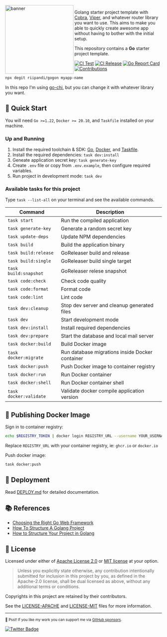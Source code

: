 <img src="https://i.imgur.com/vJfIiId.png" alt="banner" align="left" height="220" />

Golang starter project template with [Cobra][cobra], [Viper][viper], and whatever router library you want to use.
This aims to make you able to quickly create awesome app without having to bother with the
initial setup.

This repository contains a **Go** starter project template.

[![CI Test](https://github.com/riipandi/gogon/actions/workflows/release.yml/badge.svg)](https://github.com/riipandi/gogon/actions/workflows/release.yml)
[![CI Release](https://github.com/riipandi/gogon/actions/workflows/test.yml/badge.svg)](https://github.com/riipandi/gogon/actions/workflows/test.yml)
[![Go Report Card](https://goreportcard.com/badge/github.com/riipandi/gogon)](https://goreportcard.com/report/github.com/riipandi/gogon)
[![Contributions](https://img.shields.io/badge/Contributions-welcome-blue.svg?color=gray)](https://github.com/riipandi/gogon/graphs/contributors)

```bash
npx degit riipandi/gogon myapp-name
```

In this repo I'm using [go-chi][go-chi], but you can change it with whatever library you want.

## 🏁 Quick Start

You will need `Go >=1.22`, `Docker >= 20.10`, and `Taskfile` installed on your machine.

### Up and Running

1. Install the required toolchain & SDK: [Go](https://go.dev/doc/install), [Docker][docker], and [Taskfile][taskfile].
2. Install the required dependencies: `task dev:install`
3. Geneate application secret key: `task generate-key`
3. Create `.env` file or copy from `.env.example`, then configure required variables.
4. Run project in development mode: `task dev`

### Available tasks for this project

Type `task --list-all` on your terminal and see the available commands.

| Command                 | Description                                     |
| ----------------------- | ----------------------------------------------- |
| `task start`            | Run the compiled application                    |
| `task generate-key`     | Generate a random secret key                    |
| `task update-deps`      | Update NPM dependencies                         |
| `task build`            | Build the application binary                    |
| `task build:release`    | GoReleaser build and release                    |
| `task build:single`     | GoReleaser build single target                  |
| `task build:snapshot`   | GoReleaser relese snapshot                      |
| `task code:check`       | Check code quality                              |
| `task code:format`      | Format code                                     |
| `task code:lint`        | Lint code                                       |
| `task dev:cleanup`      | Stop dev server and cleanup generated files     |
| `task dev`              | Start development mode                          |
| `task dev:install`      | Install required dependencies                   |
| `task dev:prepare`      | Start the database and local mail server        |
| `task docker:build`     | Build Docker image                              |
| `task docker:migrate`   | Run database migrations inside Docker container |
| `task docker:push`      | Push Docker image to container registry         |
| `task docker:run`       | Run Docker container                            |
| `task docker:shell`     | Run Docker container shell                      |
| `task docker:validate`  | Validate docker compile application version     |

## 🐳 Publishing Docker Image

Sign in to container registry:

```sh
echo $REGISTRY_TOKEN | docker login REGISTRY_URL --username YOUR_USERNAME --password-stdin
```

Replace `REGISTRY_URL` with your container registry, ie: `ghcr.io` or `docker.io`

Push docker image:

```sh
task docker:push
```

## 🚀 Deployment

Read [DEPLOY.md](./DEPLOY.md) for detailed documentation.

## 📚 References

- [Choosing the Right Go Web Framework](https://brunoscheufler.com/blog/2019-04-26-choosing-the-right-go-web-framework)
- [How To Structure A Golang Project](https://blog.boot.dev/golang/golang-project-structure)
- [How to Structure Your Project in Golang](https://medium.com/geekculture/how-to-structure-your-project-in-golang-the-backend-developers-guide-31be05c6fdd9)

## 🪪 License

Licensed under either of [Apache License 2.0][license-apache] or [MIT license][license-mit] at your option.

> Unless you explicitly state otherwise, any contribution intentionally submitted for inclusion in this project by you,
> as defined in the Apache-2.0 license, shall be dual licensed as above, without any additional terms or conditions.

Copyrights in this project are retained by their contributors.

See the [LICENSE-APACHE](./LICENSE-APACHE) and [LICENSE-MIT](./LICENSE-MIT) files for more information.

---

<sub>🤫 Psst! If you like my work you can support me via [GitHub sponsors](https://github.com/sponsors/riipandi).</sub>

[![Twitter Badge](https://img.shields.io/badge/-%40riipandi-1ca0f1?style=flat&labelColor=0890f0&logo=twitter&logoColor=white)][riipandi-twitter]

[cobra]: https://cobra.dev/
[viper]: https://github.com/spf13/viper
[go-chi]: https://github.com/go-chi/chi
[docker]: https://docs.docker.com/engine/install/
[taskfile]: https://taskfile.dev/installation
[license-mit]: https://choosealicense.com/licenses/mit/
[license-apache]: https://choosealicense.com/licenses/apache-2.0/
[riipandi-twitter]: https://twitter.com/intent/follow?screen_name=riipandi
